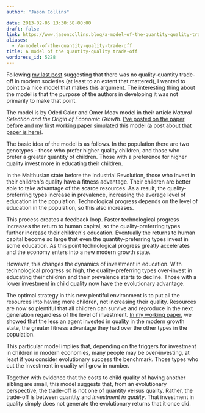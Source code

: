 ```yaml
---
author: "Jason Collins"

date: 2013-02-05 13:30:58+00:00
draft: false
link: https://www.jasoncollins.blog/a-model-of-the-quantity-quality-trade-off/
aliases:
  - /a-model-of-the-quantity-quality-trade-off
title: A model of the quantity-quality trade-off
wordpress_id: 5228
---
```


Following [my last post](https://www.jasoncollins.blog/there-is-no-quantity-quality-trade-off/) suggesting that there was no quality-quantity trade-off in modern societies (at least to an extent that mattered), I wanted to point to a nice model that makes this argument. The interesting thing about the model is that the purpose of the authors in developing it was not primarily to make that point.

The model is by Oded Galor and Omer Moav model in their article _Natural Selection and the Origin of Economic Growth_. [I've posted on the paper before](https://www.jasoncollins.blog/natural-selection-and-economic-growth/) and [my first working paper](https://research-repository.uwa.edu.au/en/publications/economic-growth-and-evolution-parental-preference-for-quality-and-2) simulated this model (a post about that [paper is here](https://www.jasoncollins.blog/natural-selection-and-the-collapse-of-economic-growth/)).

The basic idea of the model is as follows. In the population there are two genotypes - those who prefer higher quality children, and those who prefer a greater quantity of children. Those with a preference for higher quality invest more in educating their children.

In the Malthusian state before the Industrial Revolution, those who invest in their children's quality have a fitness advantage. Their children are better able to take advantage of the scarce resources. As a result, the quality-preferring types increase in prevalence, increasing the average level of education in the population. Technological progress depends on the level of education in the population, so this also increases.

This process creates a feedback loop. Faster technological progress increases the return to human capital, so the quality-preferring types further increase their children's education. Eventually the returns to human capital become so large that even the quantity-preferring types invest in some education. As this point technological progress greatly accelerates and the economy enters into a new modern growth state.

However, this changes the dynamics of investment in education. With technological progress so high, the quality-preferring types over-invest in educating their children and their prevalence starts to decline. Those with a lower investment in child quality now have the evolutionary advantage.

The optimal strategy in this new plentiful environment is to put all the resources into having more children, not increasing their quality. Resources are now so plentiful that all children can survive and reproduce in the next generation regardless of the level of investment. [In my working paper](https://research-repository.uwa.edu.au/en/publications/economic-growth-and-evolution-parental-preference-for-quality-and-2), we showed that the less an agent invested in quality in the modern growth state, the greater fitness advantage they had over the other types in the population.

This particular model implies that, depending on the triggers for investment in children in modern economies, many people may be over-investing, at least if you consider evolutionary success the benchmark. Those types who cut the investment in quality will grow in number.

Together with evidence that the costs to child quality of having another sibling are small, this model suggests that, from an evolutionary perspective, the trade-off is not one of quantity versus quality. Rather, the trade-off is between quantity and _investment in quality_. That investment in quality simply does not generate the evolutionary returns that it once did.
